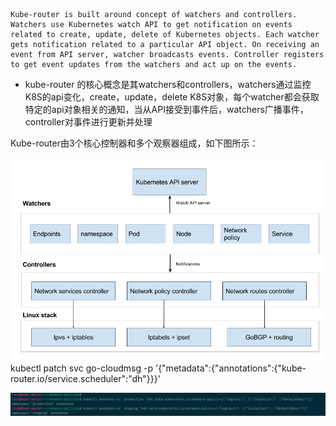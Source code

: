 ```
Kube-router is built around concept of watchers and controllers. Watchers use Kubernetes watch API to get notification on events related to create, update, delete of Kubernetes objects. Each watcher gets notification related to a particular API object. On receiving an event from API server, watcher broadcasts events. Controller registers to get event updates from the watchers and act up on the events.
```

* kube-router 的核心概念是其watchers和controllers，watchers通过监控K8S的api变化，create，update，delete K8S对象，每个watcher都会获取特定的api对象相关的通知，当从API接受到事件后，watchers广播事件，controller对事件进行更新并处理

Kube-router由3个核心控制器和多个观察器组成，如下图所示：

![](/assets/kube-controller.png)kubectl patch svc go-cloudmsg -p '{"metadata":{"annotations":{"kube-router.io/service.scheduler":"dh"}}}'

![](/assets/annote-deny.png)


